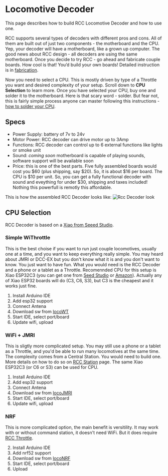 # Locomotive Decoder

This page describes how to build RCC Locomotive Decoder and how to use one. 

RCC supports several types of decoders with different pros and cons. All of them are built out of just two components - the motherboard and the CPU. Yep, your decoder will have a motherboard, like a grown up computer. The good news about RCC design - all decoders are using the same motherboard. Once you decide to try RCC - go ahead and fabricate couple boards. How cool is that! You’d build your own boards! Detailed instruction is in [fabrication](fabrication).

Now you need to select a CPU. This is mostly driven by type of a Throttle you want and desired complexity of your setup. Scroll down to **CPU Selection** to learn more. Once you have selected your CPU, buy one and solder it to the motherboard. Here is that scary word - solder. But fear not, this is fairly simple process anyone can master following this instructions - [how to solder your CPU](soldering).

## Specs
 - Power Supply: battery of 7v to 24v
 - Motor Power: RCC decoder can drive motor up to 3Amp
 - Functions: RCC decoder can control up to 6 external functions like lights or smoke unit
 - Sound: _coming soon_ motherboard is capable of playing sounds, software support will be available soon
 - Price: this is one of the best parts. Five fully assembled boards would cost you $60 (plus shipping, say $20). So, it is about $16 per board. The CPU is $10 per unit. So, you can get a fully functional decoder with sound and eveything for under $30, shipping and taxes included! Nothing this powerfull is remotly this affordable.

This is how the assembled RCC Decoder looks like:
![Rcc Decoder look](image/look.jpg)


## CPU Selection
RCC Decoder is based on a [Xiao from Seeed Studio](https://www.seeedstudio.com/xiao-series-page). 

### Simple WiThrottle

This is the best choise if you want to run just couple locomotives, usually one at a time, and you want to keep everything really simple. You may heard about JMRI or DCC-EX but you don't know what it is and you don't want to know. You just want to have fun. What you would need is the RCC Decoder and a phone or a tablet as a Throttle. Recomennded CPU for this setup is Xiao ESP32C3 (you can get one from [Seed Studio](tbd) or [Amazon](tbd)). Actually any of Xiao ESP32 boards will do (C3, C6, S3), but C3 is the cheapest and it works just fine.

1. Install Arduino IDE
2. Add esp32 support
3. Connect Antena
4. Download sw from [locoWT](tbd)
5. Start IDE, select port/board
6. Update wifi, upload

### WiFi + JMRI

This is sligtly more complicated setup. You may still use a phone or a tablet as a Throttle, and you'd be able to run many locomotives at the same time. The complexity comes from a Central Station. You would need to build one. More details on how to do so on [RCC Station](tbd) page. 
The same Xiao ESP32C3 (or C6 or S3) can be used for CPU. 

1. Install Arduino IDE
2. Add esp32 support
3. Connect Antena
4. Download sw from [locoJMRI](tbd)
5. Start IDE, select port/board
6. Update wifi, upload


### NRF

This is more complicated option, the main benefit is versitility. It may work with or without command station, it doesn't need WiFi. But it does require [RCC Throttle](https://github.com/vova-tymosh/RCC-Nodes/tree/main/Throttle).

2. Install Arduino IDE
3. Add nrf52 support
4. Download sw from [locoNRF](tbd)
5. Start IDE, select port/board
6. Upload







